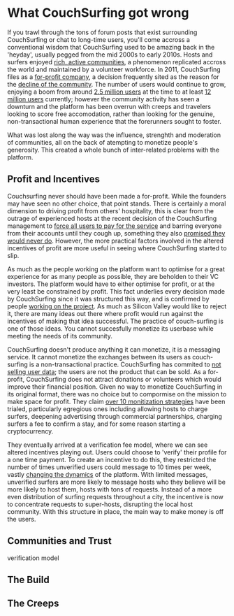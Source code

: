 

# What CouchSurfing got wrong



If you trawl through the tons of forum posts that exist surrounding CouchSurfing or chat to long-time users, you'll come accross a conventional wisdom that CouchSurfing used to be amazing back in the 'heyday', usually pegged from the mid 2000s to early 2010s. Hosts and surfers enjoyed [rich, active communities](https://www.dailydot.com/debug/new-couchsurfing/), a phenomenon replicated accross the world and maintained by a volunteer workforce. In 2011, CouchSurfing files as a [for-profit company](https://www.inc.com/magazine/201206/issie-lapowsky/couchsurfing-new-profit-model.html), a decision frequently sited as the reason for the [decline of the community](https://www.nithincoca.com/2014/04/06/profit-couchsurfing-failed/). The number of users would continue to grow, enjoying a boom from around [2.5 million users](https://www.theguardian.com/travel/2011/jan/22/budget-travel-stay-with-locals) at the time to at least [12 million users](https://www.chicagotribune.com/real-estate/ct-re-chicago-couchsurfing-hosts-20180909-story.html) currently; however the community activity has seen a downturn and the platform has been overrun with creeps and travelers looking to score free accomodation, rather than looking for the genuine, non-transactional human experience that the forerunners sought to foster.

What was lost along the way was the influence, strenghth and moderation of communities, all on the back of atempting to monetize people's generosity. This created a whole bunch of inter-related problems with the platform.



## Profit and Incentives

Couchsurfing never should have been made a for-profit. While the founders may have seen no other choice, that point stands. There is certainly a moral dimension to driving profit from others' hospitality, this is clear from the outrage of experienced hosts at the recent decision of the CouchSurfing management to [force all users to pay for the service](https://medium.com/@jameshopest/the-death-of-couchsurfing-a87d9537edf2) and barring everyone from their accounts until they cough up, something they also [promised they would never do](https://www.reddit.com/r/couchsurfing/comments/gl9c3m/remember_when_they_promised_us_couchsurfing_would/). However, the more practical factors involved in the altered incentives of profit are more useful in seeing where CouchSurfing started to slip.

As much as the people working on the platform want to optimise for a great experience for as many people as possible, they are beholden to their VC investors. The platform would have to either optimise for profit, or at the very least be constrained by profit. This fact underlies every decision made by CouchSurfing since it was structured this way, and is confirmed by people [working on the project](https://hackernoon.com/should-couchsurfing-be-a-dao-6507646e34ef). As much as Silicon Valley would like to reject it, there are many ideas out there where profit would run against the incentives of making that idea successful. The practice of couch-surfing is one of those ideas. You cannot succesfully monetize its userbase while meeting the needs of its community.

CouchSurfing doesn't produce anything it can monetize, it is a messaging service. It cannot monetize the exchanges between its users as couch-surfing is a non-transactional practice. CouchSurfing has commited to [not selling user data](https://blog.couchsurfing.com/we-hear-you/); the users are not the product that can be sold. As a for-profit, CouchSurfing does not attract donations or volunteers which would improve their financial position. Given no way to monetize CouchSurfing in its original format, there was no choice but to compormise on the mission to make space for profit. They claim [over 10 monitization strategies](https://blog.couchsurfing.com/we-hear-you/) have been trialed, particularly egregious ones including allowing hosts to charge surfers, deepening advertising through commercial partnerships, charging surfers a fee to confirm a stay, and for some reason starting a cryptocurrency.

They eventually arrived at a verification fee model, where we can see altered incentives playing out. Users could choose to 'verify' their profile for a one time payment. To create an incentive to do this, they restricted the number of times unverified users could message to 10 times per week, vastly [changing the dynamics](https://www.reddit.com/r/couchsurfing/comments/cho8ro/why_couchsurfing_is_dying/) of the platform. With limited messages, unverified surfers are more likely to message hosts who they believe will be more likely to host them, hosts with tons of requests. Instead of a more even distribution of surfing requests throughout a city, the incentive is now to concentrate requests to super-hosts, disrupting the local host community. With this structure in place, the main way to make money is off the users. 




## Communities and Trust

verification model

## The Build

## The Creeps






